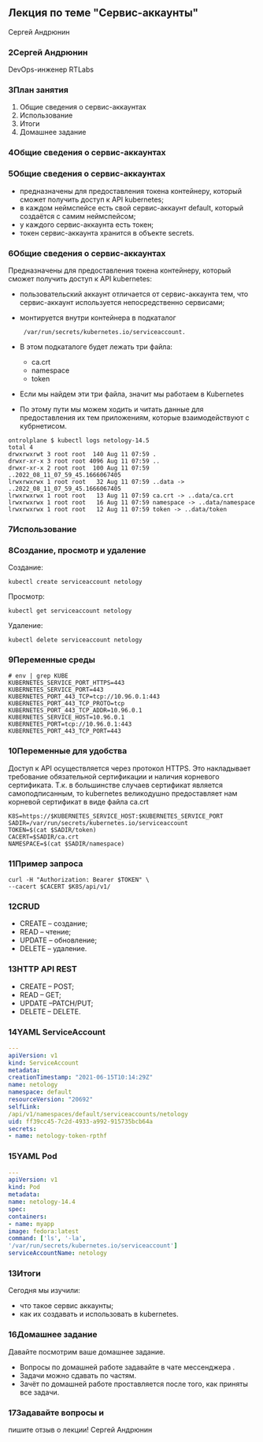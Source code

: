 ## Лекция по теме "Сервис-аккаунты"

Сергей
Андрюнин

### 2Сергей Андрюнин
DevOps-инженер
RTLabs

### 3План занятия
1. Общие сведения о сервис-аккаунтах
2. Использование
3. Итоги
4. Домашнее задание

### 4Общие сведения о сервис-аккаунтах

### 5Общие сведения о сервис-аккаунтах
- предназначены для предоставления токена контейнеру,
который сможет получить доступ к API kubernetes;
- в каждом неймспейсе есть свой сервис-аккаунт default,
который создаётся с самим неймспейсом;
- у каждого сервис-аккаунта есть токен;
- токен сервис-аккаунта хранится в объекте secrets.

### 6Общие сведения о сервис-аккаунтах
Предназначены для предоставления токена контейнеру, который
сможет получить доступ к API kubernetes:
- пользовательский аккаунт отличается от сервис-аккаунта тем,
что сервис-аккаунт используется непосредственно сервисами;
- монтируется внутри контейнера в подкаталог

       /var/run/secrets/kubernetes.io/serviceaccount.
- В этом подкаталоге будет лежать три файла:
  - ca.crt
  - namespace
  - token
- Если мы найдем эти три файла, значит мы работаем в Kubernetes  
- По этому пути мы можем ходить и читать данные для предоставления их 
тем приложениям, которые взаимодействуют с кубрнетисом.
```
ontrolplane $ kubectl logs netology-14.5 
total 4
drwxrwxrwt 3 root root  140 Aug 11 07:59 .
drwxr-xr-x 3 root root 4096 Aug 11 07:59 ..
drwxr-xr-x 2 root root  100 Aug 11 07:59 ..2022_08_11_07_59_45.1666067405
lrwxrwxrwx 1 root root   32 Aug 11 07:59 ..data -> ..2022_08_11_07_59_45.1666067405
lrwxrwxrwx 1 root root   13 Aug 11 07:59 ca.crt -> ..data/ca.crt
lrwxrwxrwx 1 root root   16 Aug 11 07:59 namespace -> ..data/namespace
lrwxrwxrwx 1 root root   12 Aug 11 07:59 token -> ..data/token
```


### 7Использование

### 8Создание, просмотр и удаление
Создание:

    kubectl create serviceaccount netology

Просмотр:

    kubectl get serviceaccount netology

Удаление:

    kubectl delete serviceaccount netology

### 9Переменные среды

    # env | grep KUBE
    KUBERNETES_SERVICE_PORT_HTTPS=443
    KUBERNETES_SERVICE_PORT=443
    KUBERNETES_PORT_443_TCP=tcp://10.96.0.1:443
    KUBERNETES_PORT_443_TCP_PROTO=tcp
    KUBERNETES_PORT_443_TCP_ADDR=10.96.0.1
    KUBERNETES_SERVICE_HOST=10.96.0.1
    KUBERNETES_PORT=tcp://10.96.0.1:443
    KUBERNETES_PORT_443_TCP_PORT=443

### 10Переменные для удобства
Доступ к API осуществляется через протокол HTTPS. Это накладывает
требование обязательной сертификации и наличия корневого
сертификата.
Т.к. в большинстве случаев сертификат является самоподписанным,
то kubernetes великодушно предоставляет нам корневой сертификат
в виде файла ca.crt

    K8S=https://$KUBERNETES_SERVICE_HOST:$KUBERNETES_SERVICE_PORT
    SADIR=/var/run/secrets/kubernetes.io/serviceaccount
    TOKEN=$(cat $SADIR/token)
    CACERT=$SADIR/ca.crt
    NAMESPACE=$(cat $SADIR/namespace)

### 11Пример запроса

    curl -H "Authorization: Bearer $TOKEN" \
    --cacert $CACERT $K8S/api/v1/
    
### 12CRUD
- CREATE – создание;
- READ – чтение;
- UPDATE – обновление;
- DELETE – удаление.

### 13HTTP API REST
- CREATE – POST;
- READ – GET;
- UPDATE –PATCH/PUT;
- DELETE – DELETE.

### 14YAML ServiceAccount
```yml
---
apiVersion: v1
kind: ServiceAccount
metadata:
creationTimestamp: "2021-06-15T10:14:29Z"
name: netology
namespace: default
resourceVersion: "20692"
selfLink:
/api/v1/namespaces/default/serviceaccounts/netology
uid: ff39cc45-7c2d-4933-a992-915735bcb64a
secrets:
- name: netology-token-rpthf
```

### 15YAML Pod
```yml
---
apiVersion: v1
kind: Pod
metadata:
name: netology-14.4
spec:
containers:
- name: myapp
image: fedora:latest
command: ['ls', '-la',
'/var/run/secrets/kubernetes.io/serviceaccount']
serviceAccountName: netology
```

### 13Итоги
Сегодня мы изучили:
- что такое сервис аккаунты;
- как их создавать и использовать в kubernetes.

### 16Домашнее задание
Давайте посмотрим ваше домашнее задание.
- Вопросы по домашней работе задавайте в чате мессенджера .
- Задачи можно сдавать по частям.
- Зачёт по домашней работе проставляется после того, как приняты
все задачи.

### 17Задавайте вопросы и
пишите отзыв о лекции!
Сергей Андрюнин
